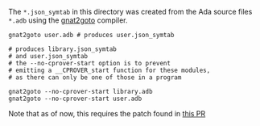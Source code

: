 The `*.json_symtab` in this directory was created from the Ada source
files `*.adb` using the
[gnat2goto](https://github.com/diffblue/gnat2goto) compiler.

```
gnat2goto user.adb # produces user.json_symtab

# produces library.json_symtab
# and user.json_symtab
# the --no-cprover-start option is to prevent
# emitting a __CPROVER_start function for these modules,
# as there can only be one of those in a program

gnat2goto --no-cprover-start library.adb
gnat2goto --no-cprover-start user.adb
```

Note that as of now, this requires the patch found in
[this PR](https://github.com/diffblue/gnat2goto/pull/212)
